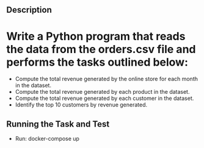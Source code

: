 ## Description

# Write a Python program that reads the data from the orders.csv file and performs the tasks outlined below:

- Compute the total revenue generated by the online store for each month in the dataset.
- Compute the total revenue generated by each product in the dataset.
- Compute the total revenue generated by each customer in the
dataset.
- Identify the top 10 customers by revenue generated.

## Running the Task and Test

- Run: docker-compose up
